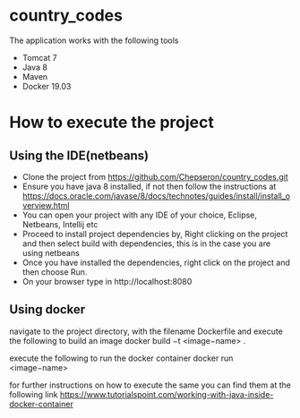 # country_codes

The application works with the following tools 
* Tomcat 7
* Java 8
* Maven 
* Docker 19.03

# How to execute the project #
## Using the IDE(netbeans) ##

* Clone the project from https://github.com/Chepseron/country_codes.git
* Ensure you have java 8 installed, if not then follow the instructions at https://docs.oracle.com/javase/8/docs/technotes/guides/install/install_overview.html
* You can open your project with any IDE of your choice, Eclipse, Netbeans, Intellij etc
* Proceed to install project dependencies by, Right clicking on the project and then select build with dependencies, this is in the case you are using netbeans
* Once you have installed the dependencies, right click on the project and then choose Run.
* On your browser type in http://localhost:8080 

## Using docker ##

navigate to the project directory, with the filename Dockerfile and execute the following to build an image 
docker build −t <image−name> .

execute the following to run the docker container 
docker run <image−name>

for further instructions on how to execute the same you can find them at the following link https://www.tutorialspoint.com/working-with-java-inside-docker-container





